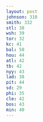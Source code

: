 ```yaml
---
layout: post
johnson: 310
smith: 332
stl: 38
wsh: 39
tor: 32
kc: 41
bal: 50
hou: 44
atl: 42
tb: 42
nyy: 43
lad: 38
pit: 44
sd: 29
phi: 35
cle: 42
bos: 43
min: 40
---
```

